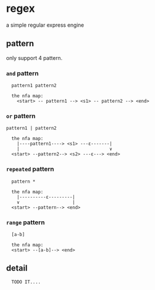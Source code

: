 regex
=====

a simple regular express engine

## pattern
only support 4 pattern.

### `and` pattern
```
  pattern1 pattern2

  the nfa map:
    <start> -- pattern1 --> <s1> -- pattern2 --> <end>
```


### `or` pattern
```
pattern1 | pattern2

  the nfa map:
    |----pattern1----> <s1> ---ε-------|
    |                                  ∨
  <start> --pattern2--> <s2> ---ε---> <end>
```


### `repeated` pattern
```
  pattern *

  the nfa map:
    |----------ε---------|
    ∨                    |
  <start> --pattern--> <end> 
```  


### `range` pattern
```
  [a-b]
  
  the nfa map:
  <start> --[a-b]--> <end>
```

## detail
```
  TODO IT....
```

